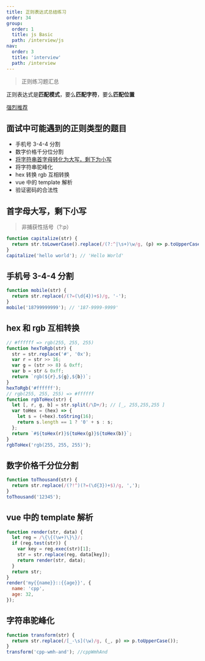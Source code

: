 ```yaml
---
title: 正则表达式总结练习
order: 34
group:
  order: 1
  title: js Basic
  path: /interview/js
nav:
  order: 3
  title: 'interview'
  path: /interview
---
```


> 正则练习题汇总

正则表达式是**匹配模式**，要么**匹配字符**，要么**匹配位置**

[强烈推荐](https://juejin.cn/post/7021672733213720613#heading-24)

## 面试中可能遇到的正则类型的题目

- 手机号 3-4-4 分割
- 数字价格千分位分割
- [将字符串首字母转化为大写，剩下为小写](https://juejin.cn/post/7070284710131269669?searchId=202401041945548E669BD2908D492430A4)
- 将字符串驼峰化
- hex 转换 rgb 互相转换
- vue 中的 template 解析
- 验证密码的合法性

## 首字母大写，剩下小写

> 非捕获性括号（?:p）

```js
function capitalize(str) {
  return str.toLowerCase().replace(/(?:^|\s+)\w/g, (p) => p.toUpperCase());
}
capitalize('hello world'); // 'Hello World'
```

## 手机号 3-4-4 分割

```js
function mobile(str) {
  return str.replace(/(?=(\d{4})+$)/g, '-');
}
mobile('18799999999'); // '187-9999-9999'
```

## hex 和 rgb 互相转换

```js
// #ffffff => rgb(255, 255, 255)
function hexToRgb(str) {
  str = str.replace('#', '0x');
  var r = str >> 16;
  var g = (str >> 8) & 0xff;
  var b = str & 0xff;
  return `rgb(${r},${g},${b})`;
}
hexToRgb('#ffffff');
// rgb(255, 255, 255) => #ffffff
function rgbToHex(str) {
  let [, r, g, b] = str.split(/\D+/); // [_, 255,255,255 ]
  var toHex = (hex) => {
    let s = (+hex).toString(16);
    return s.length == 1 ? '0' + s : s;
  };
  return `#${toHex(r)}${toHex(g)}${toHex(b)}`;
}
rgbToHex('rgb(255, 255, 255)');
```

## 数字价格千分位分割

```js
function toThousand(str) {
  return str.replace(/(?!^)(?=(\d{3})+$)/g, ',');
}
toThousand('12345');
```

## vue 中的 template 解析

```js
function render(str, data) {
  let reg = /\{\{(\w+)\}\}/;
  if (reg.test(str)) {
    var key = reg.exec(str)[1];
    str = str.replace(reg, data[key]);
    return render(str, data);
  }
  return str;
}
render('my{{name}}::{{age}}', {
  name: 'cpp',
  age: 32,
});
```

## 字符串驼峰化

```js
function transform(str) {
  return str.replace(/[_-\s](\w)/g, (_, p) => p.toUpperCase());
}
transform('cpp-wmh-and'); //cppWmhAnd
```
